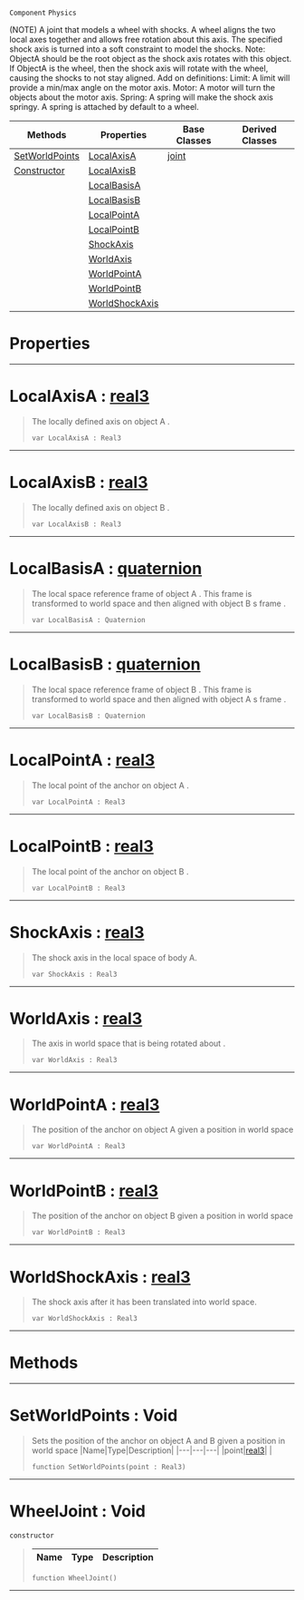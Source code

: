  `Component` `Physics`



(NOTE) A joint that models a wheel with shocks. A wheel aligns the two local axes together and allows free rotation about this axis. The specified shock axis is turned into a soft constraint to model the shocks. Note: ObjectA should be the root object as the shock axis rotates with this object. If ObjectA is the wheel, then the shock axis will rotate with the wheel, causing the shocks to not stay aligned. Add on definitions: Limit: A limit will provide a min/max angle on the motor axis. Motor: A motor will turn the objects about the motor axis. Spring: A spring will make the shock axis springy. A spring is attached by default to a wheel.

|Methods|Properties|Base Classes|Derived Classes|
|---|---|---|---|
|[ SetWorldPoints](https://github.com/zeroengineteam/ZeroDocs/blob/master/code_reference/class_reference/wheeljoint.markdown#setworldpoints-void)|[ LocalAxisA](https://github.com/zeroengineteam/ZeroDocs/blob/master/code_reference/class_reference/wheeljoint.markdown#localaxisa-zero-engine-d)|[joint](https://github.com/zeroengineteam/ZeroDocs/blob/master/code_reference/class_reference/joint.markdown)| |
|[ Constructor](https://github.com/zeroengineteam/ZeroDocs/blob/master/code_reference/class_reference/wheeljoint.markdown#wheeljoint-void)|[ LocalAxisB](https://github.com/zeroengineteam/ZeroDocs/blob/master/code_reference/class_reference/wheeljoint.markdown#localaxisb-zero-engine-d)| | |
| |[ LocalBasisA](https://github.com/zeroengineteam/ZeroDocs/blob/master/code_reference/class_reference/wheeljoint.markdown#localbasisa-zero-engine)| | |
| |[ LocalBasisB](https://github.com/zeroengineteam/ZeroDocs/blob/master/code_reference/class_reference/wheeljoint.markdown#localbasisb-zero-engine)| | |
| |[ LocalPointA](https://github.com/zeroengineteam/ZeroDocs/blob/master/code_reference/class_reference/wheeljoint.markdown#localpointa-zero-engine)| | |
| |[ LocalPointB](https://github.com/zeroengineteam/ZeroDocs/blob/master/code_reference/class_reference/wheeljoint.markdown#localpointb-zero-engine)| | |
| |[ ShockAxis](https://github.com/zeroengineteam/ZeroDocs/blob/master/code_reference/class_reference/wheeljoint.markdown#shockaxis-zero-engine-do)| | |
| |[ WorldAxis](https://github.com/zeroengineteam/ZeroDocs/blob/master/code_reference/class_reference/wheeljoint.markdown#worldaxis-zero-engine-do)| | |
| |[ WorldPointA](https://github.com/zeroengineteam/ZeroDocs/blob/master/code_reference/class_reference/wheeljoint.markdown#worldpointa-zero-engine)| | |
| |[ WorldPointB](https://github.com/zeroengineteam/ZeroDocs/blob/master/code_reference/class_reference/wheeljoint.markdown#worldpointb-zero-engine)| | |
| |[ WorldShockAxis](https://github.com/zeroengineteam/ZeroDocs/blob/master/code_reference/class_reference/wheeljoint.markdown#worldshockaxis-zero-engi)| | |


 #  Properties


---  
 #  LocalAxisA : [real3](https://github.com/zeroengineteam/ZeroDocs/blob/master/code_reference/zilch_base_types/real3.markdown)

> The locally defined axis on object A . 
> ``` lang=cpp, name=Zilch
> var LocalAxisA : Real3


---  
 #  LocalAxisB : [real3](https://github.com/zeroengineteam/ZeroDocs/blob/master/code_reference/zilch_base_types/real3.markdown)

> The locally defined axis on object B . 
> ``` lang=cpp, name=Zilch
> var LocalAxisB : Real3


---  
 #  LocalBasisA : [quaternion](https://github.com/zeroengineteam/ZeroDocs/blob/master/code_reference/zilch_base_types/quaternion.markdown)

> The local space reference frame of object A . This frame is transformed to world space and then aligned with object B s frame . 
> ``` lang=cpp, name=Zilch
> var LocalBasisA : Quaternion


---  
 #  LocalBasisB : [quaternion](https://github.com/zeroengineteam/ZeroDocs/blob/master/code_reference/zilch_base_types/quaternion.markdown)

> The local space reference frame of object B . This frame is transformed to world space and then aligned with object A s frame . 
> ``` lang=cpp, name=Zilch
> var LocalBasisB : Quaternion


---  
 #  LocalPointA : [real3](https://github.com/zeroengineteam/ZeroDocs/blob/master/code_reference/zilch_base_types/real3.markdown)

> The local point of the anchor on object A . 
> ``` lang=cpp, name=Zilch
> var LocalPointA : Real3


---  
 #  LocalPointB : [real3](https://github.com/zeroengineteam/ZeroDocs/blob/master/code_reference/zilch_base_types/real3.markdown)

> The local point of the anchor on object B . 
> ``` lang=cpp, name=Zilch
> var LocalPointB : Real3


---  
 #  ShockAxis : [real3](https://github.com/zeroengineteam/ZeroDocs/blob/master/code_reference/zilch_base_types/real3.markdown)

> The shock axis in the local space of body A.
> ``` lang=cpp, name=Zilch
> var ShockAxis : Real3


---  
 #  WorldAxis : [real3](https://github.com/zeroengineteam/ZeroDocs/blob/master/code_reference/zilch_base_types/real3.markdown)

> The axis in world space that is being rotated about . 
> ``` lang=cpp, name=Zilch
> var WorldAxis : Real3


---  
 #  WorldPointA : [real3](https://github.com/zeroengineteam/ZeroDocs/blob/master/code_reference/zilch_base_types/real3.markdown)

> The position of the anchor on object A given a position in world space 
> ``` lang=cpp, name=Zilch
> var WorldPointA : Real3


---  
 #  WorldPointB : [real3](https://github.com/zeroengineteam/ZeroDocs/blob/master/code_reference/zilch_base_types/real3.markdown)

> The position of the anchor on object B given a position in world space 
> ``` lang=cpp, name=Zilch
> var WorldPointB : Real3


---  
 #  WorldShockAxis : [real3](https://github.com/zeroengineteam/ZeroDocs/blob/master/code_reference/zilch_base_types/real3.markdown)

> The shock axis after it has been translated into world space.
> ``` lang=cpp, name=Zilch
> var WorldShockAxis : Real3


---  
 #  Methods


---  
 #  SetWorldPoints : Void

> Sets the position of the anchor on object A and B given a position in world space 
> |Name|Type|Description|
> |---|---|---|
> |point|[real3](https://github.com/zeroengineteam/ZeroDocs/blob/master/code_reference/zilch_base_types/real3.markdown)| |
> ``` lang=cpp, name=Zilch
> function SetWorldPoints(point : Real3)
> ``` 


---  
 #  WheelJoint : Void

 `constructor`

> 
> |Name|Type|Description|
> |---|---|---|
> ``` lang=cpp, name=Zilch
> function WheelJoint()
> ``` 


---  
 

 